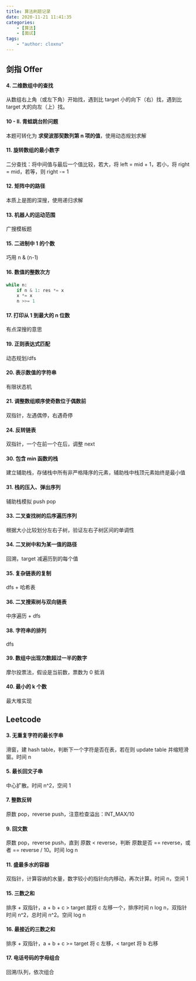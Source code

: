 ```yaml
---
title: 算法刷题记录
date: 2020-11-21 11:41:35
categories:
    - [算法]
    - [面试]
tags:
    - "author: cloxnu"
---
```



## 剑指 Offer

<!-- More -->

#### 4. 二维数组中的查找

从数组右上角（或左下角）开始找，遇到比 target 小的向下（右）找，遇到比 target 大的向左（上）找。

#### 10 - II. 青蛙跳台阶问题

本题可转化为 **求斐波那契数列第 n 项的值**，使用动态规划求解

#### 11. 旋转数组的最小数字

二分查找：将中间值与最后一个值比较，若大，将 left = mid + 1，若小，将 right = mid，若等，则 right -= 1

#### 12. 矩阵中的路径

本质上是图的深搜，使用递归求解

#### 13. 机器人的运动范围

广搜模板题

#### 15. 二进制中 1 的个数

巧用 n & (n-1)

#### 16. 数值的整数次方

```py
while n:
    if n & 1: res *= x
    x *= x
    n >>= 1
```

#### 17. 打印从 1 到最大的 n 位数

有点深搜的意思

#### 19. 正则表达式匹配

动态规划/dfs

#### 20. 表示数值的字符串

有限状态机

#### 21. 调整数组顺序使奇数位于偶数前

双指针，左遇偶停，右遇奇停

#### 24. 反转链表

双指针，一个在前一个在后，调整 next

#### 30. 包含 min 函数的栈

建立辅助栈，存储栈中所有非严格降序的元素，辅助栈中栈顶元素始终是最小值

#### 31. 栈的压入、弹出序列

辅助栈模拟 push pop

#### 33. 二叉查找树的后序遍历序列

根据大小比较划分左右子树，验证左右子树区间的单调性

#### 34. 二叉树中和为某一值的路径

回溯，target 减遍历到的每个值

#### 35. 复杂链表的复制

dfs + 哈希表

#### 36. 二叉搜索树与双向链表

中序遍历 + dfs

#### 38. 字符串的排列

dfs

#### 39. 数组中出现次数超过一半的数字

摩尔投票法，假设是当前数，票数为 0 抵消

#### 40. 最小的 k 个数

最大堆实现


## Leetcode

#### 3. 无重复字符的最长字串

滑窗，建 hash table，判断下一个字符是否在表，若在则 update table 并缩短滑窗。时间 n

#### 5. 最长回文子串

中心扩散。时间 n^2，空间 1

#### 7. 整数反转

原数 pop，reverse push，注意检查溢出：INT_MAX/10

#### 9. 回文数

原数 pop，reverse push，直到 原数 < reverse，判断 原数是否 == reverse，或者 == reverse / 10。时间 log n

#### 11. 盛最多水的容器

双指针，计算容纳的水量，数字较小的指针向内移动，再次计算。时间 n，空间 1

#### 15. 三数之和

排序 + 双指针，a + b + c > target 就将 c 左移一个，排序时间 n log n，双指针时间 n^2，总时间 n^2。空间 log n

#### 16. 最接近的三数之和

排序 + 双指针，a + b + c >= target 将 c 左移，< target 将 b 右移

#### 17. 电话号码的字母组合

回溯/队列，依次组合
